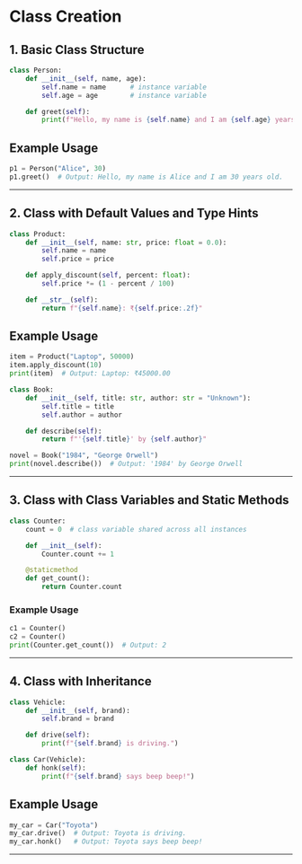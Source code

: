 # Class Creation

## 1. Basic Class Structure

```python
class Person:
    def __init__(self, name, age):
        self.name = name      # instance variable
        self.age = age        # instance variable

    def greet(self):
        print(f"Hello, my name is {self.name} and I am {self.age} years old.")
```

## Example Usage
```python
p1 = Person("Alice", 30)
p1.greet()  # Output: Hello, my name is Alice and I am 30 years old.
```
---

## 2. Class with Default Values and Type Hints

```python
class Product:
    def __init__(self, name: str, price: float = 0.0):
        self.name = name
        self.price = price

    def apply_discount(self, percent: float):
        self.price *= (1 - percent / 100)

    def __str__(self):
        return f"{self.name}: ₹{self.price:.2f}"
```

## Example Usage
```python
item = Product("Laptop", 50000)
item.apply_discount(10)
print(item)  # Output: Laptop: ₹45000.00
```

```python
class Book:
    def __init__(self, title: str, author: str = "Unknown"):
        self.title = title
        self.author = author

    def describe(self):
        return f"'{self.title}' by {self.author}"
```

```python
novel = Book("1984", "George Orwell")
print(novel.describe())  # Output: '1984' by George Orwell
```

---

## 3. Class with Class Variables and Static Methods

```python
class Counter:
    count = 0  # class variable shared across all instances

    def __init__(self):
        Counter.count += 1

    @staticmethod
    def get_count():
        return Counter.count
```

### Example Usage

```python
c1 = Counter()
c2 = Counter()
print(Counter.get_count())  # Output: 2
```

---

## 4. Class with Inheritance

```python
class Vehicle:
    def __init__(self, brand):
        self.brand = brand

    def drive(self):
        print(f"{self.brand} is driving.")

class Car(Vehicle):
    def honk(self):
        print(f"{self.brand} says beep beep!")
```

## Example Usage

```python
my_car = Car("Toyota")
my_car.drive()  # Output: Toyota is driving.
my_car.honk()   # Output: Toyota says beep beep!
```

----

